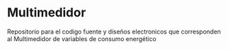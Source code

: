 # Multimedidor
Repositorio para el codigo fuente y diseños electronicos que corresponden al Multimedidor de variables de consumo energético
